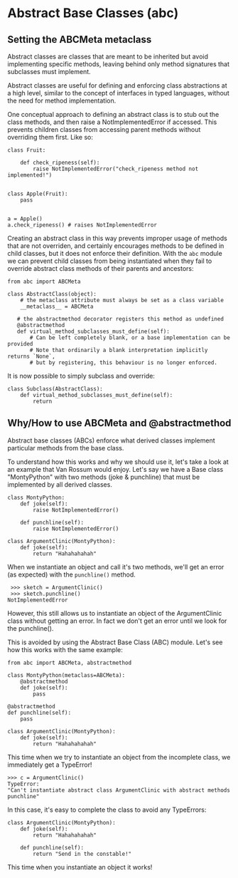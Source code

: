 # Abstract Base Classes (abc)




## Setting the ABCMeta metaclass


Abstract classes are classes that are meant to be inherited but avoid implementing specific methods, leaving behind only method signatures that subclasses must implement.

Abstract classes are useful for defining and enforcing class abstractions at a high level, similar to the concept of interfaces in typed languages, without the need for method implementation.

One conceptual approach to defining an abstract class is to stub out the class methods, and then raise a NotImplementedError if accessed. This prevents children classes from accessing parent methods without overriding them first. Like so:

```
class Fruit:
    
    def check_ripeness(self):
        raise NotImplementedError("check_ripeness method not implemented!")


class Apple(Fruit):
    pass


a = Apple()
a.check_ripeness() # raises NotImplementedError

```

Creating an abstract class in this way prevents improper usage of methods that are not overriden, and certainly encourages methods to be defined in child classes, but it does not enforce their definition. With the `abc` module we can prevent child classes from being instantiated when they fail to override abstract class methods of their parents and ancestors:

```
from abc import ABCMeta

class AbstractClass(object):
    # the metaclass attribute must always be set as a class variable 
    __metaclass__ = ABCMeta

   # the abstractmethod decorator registers this method as undefined
   @abstractmethod 
   def virtual_method_subclasses_must_define(self):
       # Can be left completely blank, or a base implementation can be provided
       # Note that ordinarily a blank interpretation implicitly returns `None`, 
       # but by registering, this behaviour is no longer enforced.

```

It is now possible to simply subclass and override:

```
class Subclass(AbstractClass):
    def virtual_method_subclasses_must_define(self):
        return

```



## Why/How to use ABCMeta and @abstractmethod


Abstract base classes (ABCs) enforce what derived classes implement particular methods from the base class.

To understand how this works and why we should use it, let's take a look at an example that Van Rossum would enjoy. Let's say we have a Base class "MontyPython" with two methods (joke & punchline) that must be implemented by all derived classes.

```
class MontyPython:
    def joke(self):
        raise NotImplementedError()

    def punchline(self):
        raise NotImplementedError()

class ArgumentClinic(MontyPython):
    def joke(self):
        return "Hahahahahah"

```

When we instantiate an object and call it's two methods, we'll get an error (as expected) with the `punchline()` method.

```
 >>> sketch = ArgumentClinic() 
 >>> sketch.punchline() 
NotImplementedError 

```

However, this still allows us to instantiate an object of the ArgumentClinic class without getting an error. In fact we don't get an error until we look for the punchline().

This is avoided by using the Abstract Base Class (ABC) module. Let's see how this works with the same example:

```
from abc import ABCMeta, abstractmethod

class MontyPython(metaclass=ABCMeta):
    @abstractmethod
    def joke(self):
        pass

@abstractmethod
def punchline(self):
    pass

class ArgumentClinic(MontyPython):
    def joke(self):
        return "Hahahahahah"

```

This time when we try to instantiate an object from the incomplete class, we immediately get a TypeError!

```
>>> c = ArgumentClinic()
TypeError:
"Can't instantiate abstract class ArgumentClinic with abstract methods punchline"

```

In this case, it's easy to complete the class to avoid any TypeErrors:

```
class ArgumentClinic(MontyPython):
    def joke(self):
        return "Hahahahahah"

    def punchline(self):
        return "Send in the constable!"

```

This time when you instantiate an object it works!

